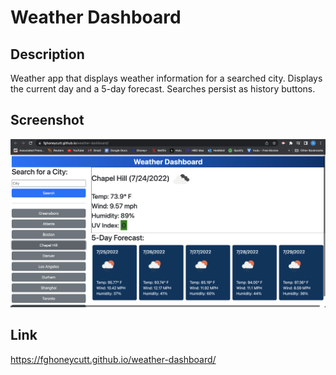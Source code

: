 # Weather Dashboard
## Description
Weather app that displays weather information for a searched city. Displays the current day and a 5-day forecast. Searches persist as history buttons. 
## Screenshot
![Alt text](./assets/images/weather-dashboard.png "Screenshot of deployed site")
## Link
https://fghoneycutt.github.io/weather-dashboard/